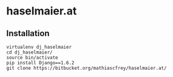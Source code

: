 haselmaier.at
==============
Installation
--------------
```cd /path/to/directory
virtualenv dj_haselmaier
cd dj_haselmaier/
source bin/activate
pip install Django==1.6.2
git clone https://bitbucket.org/mathiascfrey/haselmaier.at/
```
 
